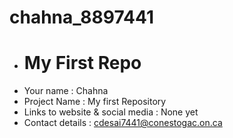 # chahna_8897441
- # My First Repo
- Your name : Chahna 
- Project Name : My first Repository
- Links to website & social media : None yet
- Contact details : cdesai7441@conestogac.on.ca
